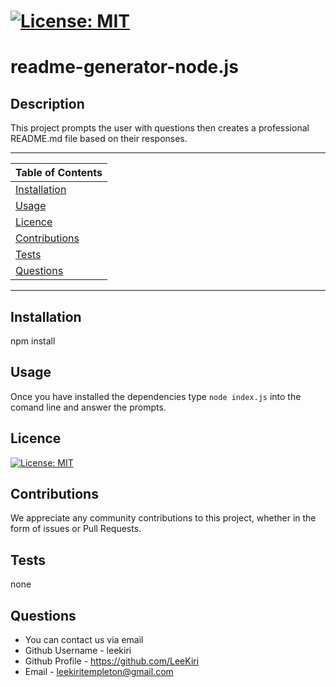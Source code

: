 # [![License: MIT](https://img.shields.io/badge/License-MIT-yellow.svg)](https://opensource.org/licenses/MIT)

# readme-generator-node.js

 ## Description 

 This project prompts the user with questions then creates a professional README.md file based on their responses. 
 
 
---
| Table of Contents |
|---|
| [Installation](#Installation) |
| [Usage](#Usage) |
| [Licence](#Licence) |
| [Contributions](#Contributions) |
| [Tests](#Tests) |
| [Questions](#Questions) |
---

## Installation 

npm install 

## Usage 

Once you have installed the dependencies type `node index.js` into the comand line and answer the prompts.

## Licence 

[![License: MIT](https://img.shields.io/badge/License-MIT-yellow.svg)](https://opensource.org/licenses/MIT)

## Contributions 

We appreciate any community contributions to this project, whether in the form of issues or Pull Requests.

## Tests 

none

## Questions
* You can contact us via email
* Github Username - leekiri
* Github Profile - https://github.com/LeeKiri
* Email - leekiritempleton@gmail.com 
